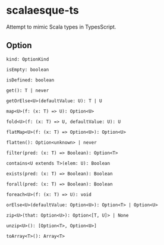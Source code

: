 # scalaesque-ts
Attempt to mimic Scala types in TypesScript.

## Option
```kind: OptionKind```  

```isEmpty: boolean```

```isDefined: boolean```

```get(): T | never```  

```getOrElse<U>(defaultValue: U): T | U```  

```map<U>(f: (x: T) => U): Option<U>```

```fold<U>(f: (x: T) => U, defaultValue: U): U```

```flatMap<U>(f: (x: T) => Option<U>): Option<U>```

```flatten(): Option<unknown> | never```

```filter(pred: (x: T) => Boolean): Option<T>```

```contains<U extends T>(elem: U): Boolean```

```exists(pred: (x: T) => Boolean): Boolean```

```forall(pred: (x: T) => Boolean): Boolean```

```foreach<U>(f: (x: T) => U): void```

```orElse<U>(defaultValue: Option<U>): Option<T> | Option<U>```

```zip<U>(that: Option<U>): Option<[T, U]> | None```

```unzip<U>(): [Option<T>, Option<U>]```

```toArray<T>(): Array<T>```